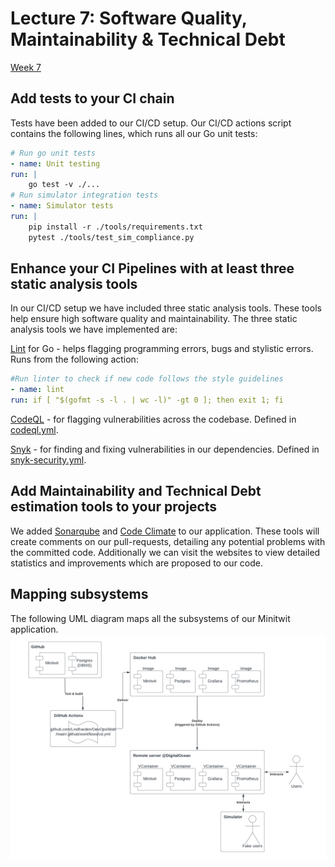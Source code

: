 # Lecture 7: Software Quality, Maintainability & Technical Debt
[Week 7](https://github.com/itu-devops/lecture_notes/blob/master/sessions/session_07/README_TASKS.md)

## Add tests to your CI chain
Tests have been added to our CI/CD setup. Our CI/CD actions script contains the following lines, which runs all our Go unit tests:
```yaml
# Run go unit tests
- name: Unit testing
run: |
    go test -v ./...
# Run simulator integration tests
- name: Simulator tests
run: |
    pip install -r ./tools/requirements.txt
    pytest ./tools/test_sim_compliance.py
```

## Enhance your CI Pipelines with at least three static analysis tools
In our CI/CD setup we have included three static analysis tools. These tools help ensure high software quality and maintainability. The three static analysis tools we have implemented are:
 
[Lint](https://github.com/golang/lint) for Go - helps flagging programming errors, bugs and stylistic errors. Runs from the following action:
```yaml
#Run linter to check if new code follows the style guidelines
- name: lint
run: if [ "$(gofmt -s -l . | wc -l)" -gt 0 ]; then exit 1; fi
```

[CodeQL](https://codeql.github.com/) - for flagging vulnerabilities across the codebase. Defined in [codeql.yml](https://github.com/Lindharden/DevOps/blob/main/.github/workflows/codeql.yml).

[Snyk](https://snyk.io/) - for finding and fixing vulnerabilities in our dependencies. Defined in [snyk-security.yml](https://github.com/Lindharden/DevOps/blob/main/.github/workflows/snyk-security.yml).

## Add Maintainability and Technical Debt estimation tools to your projects
We added [Sonarqube](https://www.sonarsource.com/products/sonarcloud/) and [Code Climate](https://codeclimate.com/) to our application. These tools will create comments on our pull-requests, detailing any potential problems with the committed code. Additionally we can visit the websites to view detailed statistics and improvements which are proposed to our code.

## Mapping subsystems
The following UML diagram maps all the subsystems of our Minitwit application.
![Minitwit UML](img/minitwit_uml.png)
